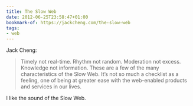 ```yaml
---
title: The Slow Web
date: 2012-06-25T23:58:47+01:00
bookmark-of: https://jackcheng.com/the-slow-web
tags:
- web
---
```

Jack Cheng:

> Timely not real-time. Rhythm not random. Moderation not excess. Knowledge not information. These are a few of the many characteristics of the Slow Web. It’s not so much a checklist as a feeling, one of being at greater ease with the web-enabled products and services in our lives.

I like the sound of the Slow Web.

